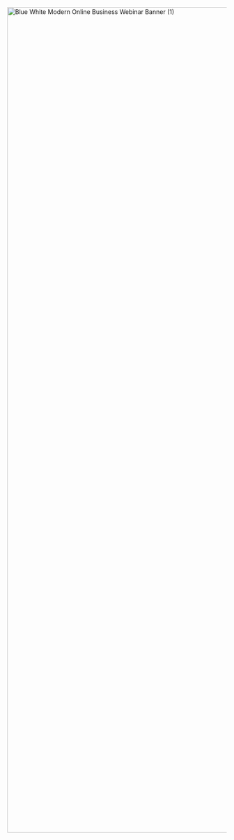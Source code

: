 <img width="3780" height="1890" alt="Blue White Modern Online Business Webinar Banner (1)" src="https://github.com/user-attachments/assets/109939cd-670b-4e2e-86ff-2e5b181db890" />
